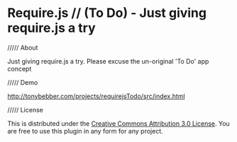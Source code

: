 Require.js // (To Do) - Just giving require.js a try
==================================================

///// About

Just giving require.js a try. Please excuse the un-original 'To Do' app concept

///// Demo

http://tonybebber.com/projects/requirejsTodo/src/index.html

///// License

This is distributed under the [Creative Commons Attribution 3.0 License](http://creativecommons.org/licenses/by/3.0/). You are free to use this plugin in any form for any project.